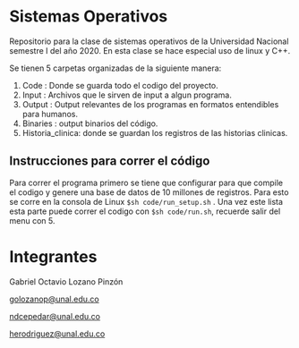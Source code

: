 Sistemas Operativos
==================
Repositorio para la clase de sistemas operativos de la Universidad Nacional semestre I del año 2020. En esta clase se hace especial uso de linux y C++.

Se tienen 5 carpetas organizadas de la siguiente manera:
1. Code : Donde se guarda todo el codigo del proyecto.
1. Input : Archivos que le sirven de input a algun programa. 
1. Output : Output relevantes de los programas en formatos entendibles para humanos.
1. Binaries : output binarios del código. 
2. Historia_clinica: donde se guardan los registros de las historias clinicas.

Instrucciones para correr el código 
----------------------
Para correr el programa primero se tiene que configurar para que compile el codigo y genere una base de datos de 10 millones de registros. Para esto se corre en la consola de Linux  `$sh code/run_setup.sh` . Una vez este lista esta parte puede correr el codigo con `$sh code/run.sh`, recuerde salir del menu con $5$. 

Integrantes
============
Gabriel Octavio Lozano Pinzón

golozanop@unal.edu.co

ndcepedar@unal.edu.co

herodriguez@unal.edu.co